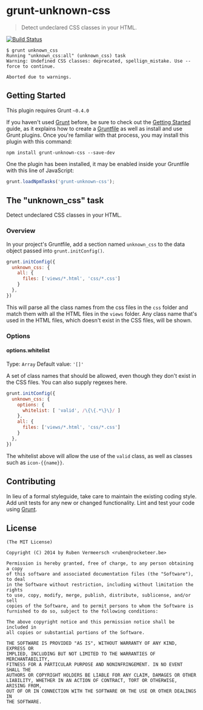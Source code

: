 # grunt-unknown-css

> Detect undeclared CSS classes in your HTML.

[![Build Status](https://travis-ci.org/rubenv/grunt-unknown-css.png?branch=master)](https://travis-ci.org/rubenv/grunt-unknown-css)

```
$ grunt unknown_css
Running "unknown_css:all" (unknown_css) task
Warning: Undefined CSS classes: deprecated, spellign_mistake. Use --force to continue.

Aborted due to warnings.
```

## Getting Started
This plugin requires Grunt `~0.4.0`

If you haven't used [Grunt](http://gruntjs.com/) before, be sure to check out the [Getting Started](http://gruntjs.com/getting-started) guide, as it explains how to create a [Gruntfile](http://gruntjs.com/sample-gruntfile) as well as install and use Grunt plugins. Once you're familiar with that process, you may install this plugin with this command:

```shell
npm install grunt-unknown-css --save-dev
```

One the plugin has been installed, it may be enabled inside your Gruntfile with this line of JavaScript:

```js
grunt.loadNpmTasks('grunt-unknown-css');
```

## The "unknown_css" task

Detect undeclared CSS classes in your HTML.

### Overview
In your project's Gruntfile, add a section named `unknown_css` to the data object passed into `grunt.initConfig()`.

```js
grunt.initConfig({
  unknown_css: {
    all: {
      files: ['views/*.html', 'css/*.css']
    }
  },
})
```

This will parse all the class names from the css files in the `css` folder and match them with all the HTML files in the `views` folder. Any class name that's used in the HTML files, which doesn't exist in the CSS files, will be shown.

### Options

#### options.whitelist
Type: `Array`
Default value: `'[]'`

A set of class names that should be allowed, even though they don't exist in the CSS files. You can also supply regexes here.

```js
grunt.initConfig({
  unknown_css: {
    options: {
      whitelist: [ 'valid', /\{\{.*\}\}/ ]
    },
    all: {
      files: ['views/*.html', 'css/*.css']
    }
  },
})
```

The whitelist above will allow the use of the `valid` class, as well as classes such as `icon-{{name}}`.

## Contributing
In lieu of a formal styleguide, take care to maintain the existing coding style. Add unit tests for any new or changed functionality. Lint and test your code using [Grunt](http://gruntjs.com/).

## License 

    (The MIT License)

    Copyright (C) 2014 by Ruben Vermeersch <ruben@rocketeer.be>

    Permission is hereby granted, free of charge, to any person obtaining a copy
    of this software and associated documentation files (the "Software"), to deal
    in the Software without restriction, including without limitation the rights
    to use, copy, modify, merge, publish, distribute, sublicense, and/or sell
    copies of the Software, and to permit persons to whom the Software is
    furnished to do so, subject to the following conditions:

    The above copyright notice and this permission notice shall be included in
    all copies or substantial portions of the Software.

    THE SOFTWARE IS PROVIDED "AS IS", WITHOUT WARRANTY OF ANY KIND, EXPRESS OR
    IMPLIED, INCLUDING BUT NOT LIMITED TO THE WARRANTIES OF MERCHANTABILITY,
    FITNESS FOR A PARTICULAR PURPOSE AND NONINFRINGEMENT. IN NO EVENT SHALL THE
    AUTHORS OR COPYRIGHT HOLDERS BE LIABLE FOR ANY CLAIM, DAMAGES OR OTHER
    LIABILITY, WHETHER IN AN ACTION OF CONTRACT, TORT OR OTHERWISE, ARISING FROM,
    OUT OF OR IN CONNECTION WITH THE SOFTWARE OR THE USE OR OTHER DEALINGS IN
    THE SOFTWARE.
